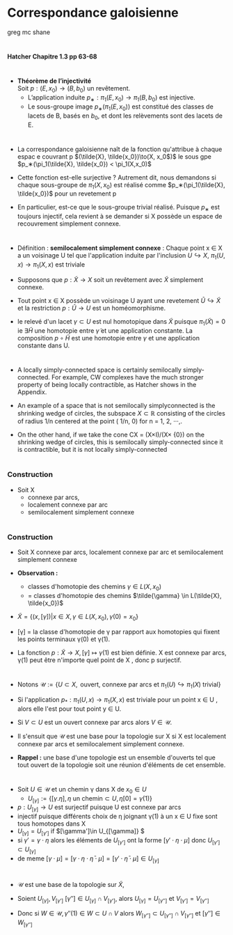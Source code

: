<!--
theme: gaia
class: gaia lead
headingDivider: 1
paginate: true
header: UGA 2025
footer: 
backgroundImage: linear-gradient(-20deg, rgba(0, 0, 0, 0.6), transparent)
_paginate: false
_header: ''
_footer: ''

style: |
  @keyframes marp-outgoing-transition-vertical-scroll {
    from { transform: translateY(0%); }
    to { transform: translateY(-100%); }
  }
  @keyframes marp-incoming-transition-vertical-scroll {
    from { transform: translateY(100%); }
    to { transform: translateY(0%); }
  }

  @keyframes marp-outgoing-transition-vflip {
    0% { animation-timing-function: ease-in; }
    50% {
      transform: perspective(100vw) translateZ(-100vw) rotateX(-90deg);
      opacity: 0.5;
      animation-timing-function: step-end;
    }
    100% { opacity: 0; }
  }
  @keyframes marp-incoming-transition-vflip {
    0% {
      animation-timing-function: step-start;
      opacity: 0;
    }
    50% {
      transform: perspective(100vw) translateZ(-100vw) rotateX(90deg);
      opacity: 0.5;
      animation-timing-function: ease-out;
    }
  }

  header, footer { text-align: center; color: currentcolor; }
  section.small-code pre { font-size: 68%; }

-->



# Correspondance galoisienne
<!-- _transition: glow -->
greg mc shane

# 

**Hatcher Chapitre 1.3 pp 63-68**


#

- **Théorème de l’injectivité**  
Soit $p : (E, x_0) \to (B,b_0)$ un revêtement. 
    - L’application induite $p_∗ : \pi_1(E, x_0) \to \pi_1(B, b_0)$ est injective. 
    - Le sous-groupe image $p_∗(\pi_1(E, x_0))$ est
constitué des classes de lacets de B, basés en $b_0$, 
et dont les relèvements sont des lacets de E.


# 


- La correspondance galoisienne naît de la fonction qu'attribue à chaque espac e couvrant p
$(\tilde{X}, \tilde{x_0})\to(X, x_0$)$ le sous gpe $p_∗(\pi_1(\tilde{X}, \tilde{x_0}) < \pi_1(X,x_0)$

- Cette fonction est-elle surjective ? Autrement dit, nous demandons 
si chaque sous-groupe de $\pi_1(X,x_0)$ est réalisé comme $p_∗(\pi_1(\tilde{X}, \tilde{x_0})$ pour un revetement p
- En particulier, est-ce que le sous-groupe trivial réalisé. 
Puisque $p_∗$ est toujours injectif, cela revient à se demander si X possède un espace de recouvrement simplement connexe. 

#   


<!-- Une condition nécessaire pour que X ait un revêtement simplement connexe --> 

- Définition : **semilocalement simplement connexe** : 
Chaque point x ∈ X a un voisinage U tel que l'application induite par l'inclusion $U ↪ X$, $\pi_1(U, x)→\pi_1(X, x)$ est triviale 

- Supposons que $p : \tilde{X} \to X$ soit un revêtement avec $\tilde{X}$ simplement connexe. 
- Tout point x ∈ X possède un voisinage U ayant une revetement $\tilde{U } ↪ \tilde{X}$ et la restriction $p: \tilde{U} \to U$ est un homéomorphisme.
- le relevé d'un lacet $\gamma\subset U$ est nul homotopique dans $\tilde{X}$ puisque $\pi_1(\tilde{X}) = 0$ ie $\exists \tilde{H}$ une homotopie entre $\tilde{\gamma}$ et une application constante. La composition $p\circ \tilde{H}$ est une homotopie
entre $\gamma$ et une application constante dans U.

#

- A locally simply-connected space is certainly semilocally simply-connected. For example, CW complexes have the much stronger property of being locally contractible, as Hatcher shows in the Appendix. 

- An example of a space that is not semilocally simplyconnected is the shrinking wedge of circles, the subspace $X ⊂ \mathbb{R}$ consisting of the circles of radius 1/n centered at the point ( 1/n, 0) for n = 1, 2, ···,. 
- On the other hand, if we take the cone CX = (X×I)/(X× {0}) on the shrinking wedge of circles, this is semilocally simply-connected since it is contractible, but it is not locally simply-connected

#

### Construction

- Soit X 
    - connexe par arcs, 
    - localement connexe par arc 
    - semilocalement simplement connexe

#

### Construction

- Soit X connexe par arcs, localement connexe par arc et semilocalement simplement connexe
- **Observation :**
    - classes d'homotopie des chemins $\gamma \in L(X, x_0)$
    - = classes d'homotopie des chemins $\tilde{\gamma} \in L(\tilde{X}, \tilde{x_0})$
- $\tilde{X} = \{(x, [\gamma]) | x \in X, \gamma \in L(X, x_0), \gamma(0) = x_0\}$
- [γ] =  la classe d'homotopie de γ par rapport aux homotopies qui fixent les points terminaux γ(0) et γ(1).

- La fonction $p : \tilde{X}\to X,\,[γ] \mapsto  γ(1)$ est bien définie. X est connexe par arcs, γ(1) peut être n'importe quel point de X , donc p surjectif.


#

- Notons
$\mathcal{U} := \{ U \subset X,\,\text{ ouvert, connexe par arcs et } \pi_1(U) ↪ \pi_1(X) \text{ trivial} \}$


- Si l'application $p_{*} : \pi_1(U, x)→\pi_1(X, x)$ est triviale pour un point x ∈ U , alors elle l'est pour tout point y ∈ U.
- Si $V\subset U$ est un ouvert connexe par arcs alors $V\in
\mathcal{U}$.
- Il s'ensuit que $\mathcal{U}$ est une base pour la topologie sur X si X est localement connexe par arcs  et semilocalement simplement connexe.
- **Rappel :**  une base d'une topologie est un ensemble d'ouverts tel que tout ouvert de la topologie soit une réunion d'éléments de cet ensemble.

#

- Soit $U ∈ \mathcal{U}$ et un chemin γ dans X de $x_0 \in U$ 
    - $U_{[\gamma]} := \{ [\gamma.\eta],\, \eta \text{ un chemin} \subset U, \eta[0]= \gamma(1) \}$
- $p : U_{[γ]} \to U$ est surjectif puisque U est connexe par arcs
-  injectif puisque différents choix de η joignant γ(1) à un x ∈ U fixe sont tous homotopes dans X
- $U_{[\gamma]}= U_{[\gamma']}$ if $[\gamma']\in U_{[\gamma]}
  $ 
- si $\gamma' = \gamma\cdot \eta$ alors les éléments de $U_{[\gamma']}$ 
ont la forme $[\gamma'\cdot \eta \cdot \mu]$ donc $U_{[\gamma']}\subset U_{[\gamma]}$
- de meme $[\gamma\cdot\mu]= [\gamma\cdot\eta\cdot\bar{\eta}\cdot\mu]= [\gamma'\cdot\bar{\eta}\cdot\mu]\in U_{[\gamma]}$

#

- $\mathcal{U}$ est une base de la topologie sur $\tilde{X}$, 

- Soient $U_{[\gamma]}, V_{[\gamma']}$ $[\gamma'']\in U_{[\gamma]} \cap V_{[\gamma']}$,
alors $U_{[\gamma]} =  U_{[\gamma'']}$ et $V_{[\gamma']} =
V_{[\gamma'']}$
- Donc si $W\in \mathcal{U}, \gamma''(1)\in W \subset U \cap V$ 
alors $W_{[\gamma'']} \subset  U_{[\gamma'']}\cap V_[\gamma'']$ et $[\gamma''] \in  W_{[\gamma'']}$

